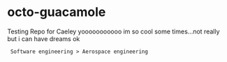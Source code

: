 # octo-guacamole
Testing Repo for Caeley 
yooooooooooo im so cool some times...not really but i can have dreams ok






     Software engineering > Aerospace engineering
